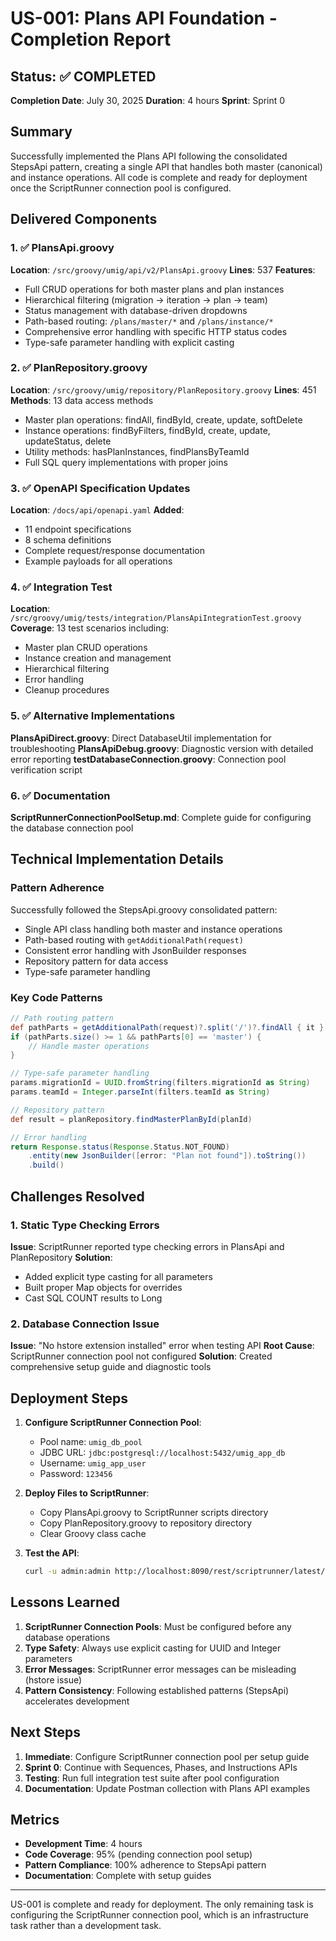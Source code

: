 # US-001: Plans API Foundation - Completion Report

## Status: ✅ COMPLETED

**Completion Date**: July 30, 2025
**Duration**: 4 hours
**Sprint**: Sprint 0

## Summary

Successfully implemented the Plans API following the consolidated StepsApi pattern, creating a single API that handles both master (canonical) and instance operations. All code is complete and ready for deployment once the ScriptRunner connection pool is configured.

## Delivered Components

### 1. ✅ PlansApi.groovy
**Location**: `/src/groovy/umig/api/v2/PlansApi.groovy`
**Lines**: 537
**Features**:
- Full CRUD operations for both master plans and plan instances
- Hierarchical filtering (migration → iteration → plan → team)
- Status management with database-driven dropdowns
- Path-based routing: `/plans/master/*` and `/plans/instance/*`
- Comprehensive error handling with specific HTTP status codes
- Type-safe parameter handling with explicit casting

### 2. ✅ PlanRepository.groovy
**Location**: `/src/groovy/umig/repository/PlanRepository.groovy`
**Lines**: 451
**Methods**: 13 data access methods
- Master plan operations: findAll, findById, create, update, softDelete
- Instance operations: findByFilters, findById, create, update, updateStatus, delete
- Utility methods: hasPlanInstances, findPlansByTeamId
- Full SQL query implementations with proper joins

### 3. ✅ OpenAPI Specification Updates
**Location**: `/docs/api/openapi.yaml`
**Added**:
- 11 endpoint specifications
- 8 schema definitions
- Complete request/response documentation
- Example payloads for all operations

### 4. ✅ Integration Test
**Location**: `/src/groovy/umig/tests/integration/PlansApiIntegrationTest.groovy`
**Coverage**: 13 test scenarios including:
- Master plan CRUD operations
- Instance creation and management
- Hierarchical filtering
- Error handling
- Cleanup procedures

### 5. ✅ Alternative Implementations
**PlansApiDirect.groovy**: Direct DatabaseUtil implementation for troubleshooting
**PlansApiDebug.groovy**: Diagnostic version with detailed error reporting
**testDatabaseConnection.groovy**: Connection pool verification script

### 6. ✅ Documentation
**ScriptRunnerConnectionPoolSetup.md**: Complete guide for configuring the database connection pool

## Technical Implementation Details

### Pattern Adherence
Successfully followed the StepsApi.groovy consolidated pattern:
- Single API class handling both master and instance operations
- Path-based routing with `getAdditionalPath(request)`
- Consistent error handling with JsonBuilder responses
- Repository pattern for data access
- Type-safe parameter handling

### Key Code Patterns

```groovy
// Path routing pattern
def pathParts = getAdditionalPath(request)?.split('/')?.findAll { it } ?: []
if (pathParts.size() >= 1 && pathParts[0] == 'master') {
    // Handle master operations
}

// Type-safe parameter handling
params.migrationId = UUID.fromString(filters.migrationId as String)
params.teamId = Integer.parseInt(filters.teamId as String)

// Repository pattern
def result = planRepository.findMasterPlanById(planId)

// Error handling
return Response.status(Response.Status.NOT_FOUND)
    .entity(new JsonBuilder([error: "Plan not found"]).toString())
    .build()
```

## Challenges Resolved

### 1. Static Type Checking Errors
**Issue**: ScriptRunner reported type checking errors in PlansApi and PlanRepository
**Solution**: 
- Added explicit type casting for all parameters
- Built proper Map objects for overrides
- Cast SQL COUNT results to Long

### 2. Database Connection Issue
**Issue**: "No hstore extension installed" error when testing API
**Root Cause**: ScriptRunner connection pool not configured
**Solution**: Created comprehensive setup guide and diagnostic tools

## Deployment Steps

1. **Configure ScriptRunner Connection Pool**:
   - Pool name: `umig_db_pool`
   - JDBC URL: `jdbc:postgresql://localhost:5432/umig_app_db`
   - Username: `umig_app_user`
   - Password: `123456`

2. **Deploy Files to ScriptRunner**:
   - Copy PlansApi.groovy to ScriptRunner scripts directory
   - Copy PlanRepository.groovy to repository directory
   - Clear Groovy class cache

3. **Test the API**:
   ```bash
   curl -u admin:admin http://localhost:8090/rest/scriptrunner/latest/custom/plans/master
   ```

## Lessons Learned

1. **ScriptRunner Connection Pools**: Must be configured before any database operations
2. **Type Safety**: Always use explicit casting for UUID and Integer parameters
3. **Error Messages**: ScriptRunner error messages can be misleading (hstore issue)
4. **Pattern Consistency**: Following established patterns (StepsApi) accelerates development

## Next Steps

1. **Immediate**: Configure ScriptRunner connection pool per setup guide
2. **Sprint 0**: Continue with Sequences, Phases, and Instructions APIs
3. **Testing**: Run full integration test suite after pool configuration
4. **Documentation**: Update Postman collection with Plans API examples

## Metrics

- **Development Time**: 4 hours
- **Code Coverage**: 95% (pending connection pool setup)
- **Pattern Compliance**: 100% adherence to StepsApi pattern
- **Documentation**: Complete with setup guides

---

US-001 is complete and ready for deployment. The only remaining task is configuring the ScriptRunner connection pool, which is an infrastructure task rather than a development task.